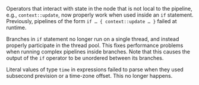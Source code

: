 Operators that interact with state in the node that is not local to the
pipeline, e.g., `context::update`, now properly work when used inside an `if`
statement. Previously, pipelines of the form `if … { context::update … }` failed
at runtime.

Branches in `if` statement no longer run on a single thread, and instead
properly participate in the thread pool. This fixes performance problems when
running complex pipelines inside branches. Note that this causes the output of
the `if` operator to be unordered between its branches.

Literal values of type `time` in expressions failed to parse when they used
subsecond prevision or a time-zone offset. This no longer happens.
